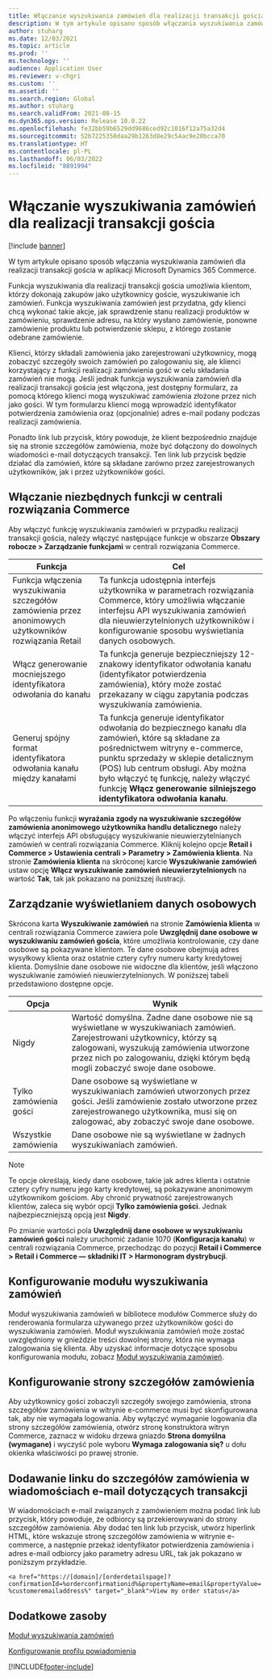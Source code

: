 ```yaml
---
title: Włączanie wyszukiwania zamówień dla realizacji transakcji gościa
description: W tym artykule opisano sposób włączania wyszukiwania zamówień dla realizacji transakcji gościa w aplikacji Microsoft Dynamics 365 Commerce.
author: stuharg
ms.date: 12/03/2021
ms.topic: article
ms.prod: ''
ms.technology: ''
audience: Application User
ms.reviewer: v-chgri
ms.custom: ''
ms.assetid: ''
ms.search.region: Global
ms.author: stuharg
ms.search.validFrom: 2021-08-15
ms.dyn365.ops.version: Release 10.0.22
ms.openlocfilehash: fe32bb59b6529dd9686ced92c1016f12a75a32d4
ms.sourcegitcommit: 52b7225350daa29b1263d8e29c54ac9e20bcca70
ms.translationtype: HT
ms.contentlocale: pl-PL
ms.lasthandoff: 06/03/2022
ms.locfileid: "8891994"
---
```

# <a name="enable-order-lookup-for-guest-checkouts"></a>Włączanie wyszukiwania zamówień dla realizacji transakcji gościa

[!include [banner](includes/banner.md)]

W tym artykule opisano sposób włączania wyszukiwania zamówień dla realizacji transakcji gościa w aplikacji Microsoft Dynamics 365 Commerce.

Funkcja wyszukiwania dla realizacji transakcji gościa umożliwia klientom, którzy dokonają zakupów jako użytkownicy goście, wyszukiwanie ich zamówień. Funkcja wyszukiwania zamówień jest przydatna, gdy klienci chcą wykonać takie akcje, jak sprawdzenie stanu realizacji produktów w zamówieniu, sprawdzenie adresu, na który wysłano zamówienie, ponowne zamówienie produktu lub potwierdzenie sklepu, z którego zostanie odebrane zamówienie.

Klienci, którzy składali zamówienia jako zarejestrowani użytkownicy, mogą zobaczyć szczegóły swoich zamówień po zalogowaniu się, ale klienci korzystający z funkcji realizacji zamówienia gość w celu składania zamówień nie mogą. Jeśli jednak funkcja wyszukiwania zamówień dla realizacji transakcji gościa jest włączona, jest dostępny formularz, za pomocą którego klienci mogą wyszukiwać zamówienia złożone przez nich jako gości. W tym formularzu klienci mogą wprowadzić identyfikator potwierdzenia zamówienia oraz (opcjonalnie) adres e-mail podany podczas realizacji zamówienia.

Ponadto link lub przycisk, który powoduje, że klient bezpośrednio znajduje się na stronie szczegółów zamówienia, może być dołączony do dowolnych wiadomości e-mail dotyczących transakcji. Ten link lub przycisk będzie działać dla zamówień, które są składane zarówno przez zarejestrowanych użytkowników, jak i przez użytkowników gości.

## <a name="turn-on-necessary-features-in-commerce-headquarters"></a>Włączanie niezbędnych funkcji w centrali rozwiązania Commerce

Aby włączyć funkcję wyszukiwania zamówień w przypadku realizacji transakcji gościa, należy włączyć następujące funkcje w obszarze **Obszary robocze \> Zarządzanie funkcjami** w centrali rozwiązania Commerce.

| Funkcja | Cel |
|---------|---------|
| Funkcja włączenia wyszukiwania szczegółów zamówienia przez anonimowych użytkowników rozwiązania Retail | Ta funkcja udostępnia interfejs użytkownika w parametrach rozwiązania Commerce, który umożliwia włączanie interfejsu API wyszukiwania zamówień dla nieuwierzytelnionych użytkowników i konfigurowanie sposobu wyświetlania danych osobowych. |
| Włącz generowanie mocniejszego identyfikatora odwołania do kanału | Ta funkcja generuje bezpieczniejszy 12-znakowy identyfikator odwołania kanału (identyfikator potwierdzenia zamówienia), który może zostać przekazany w ciągu zapytania podczas wyszukiwania zamówienia. |
| Generuj spójny format identyfikatora odwołania kanału między kanałami | Ta funkcja generuje identyfikator odwołania do bezpiecznego kanału dla zamówień, które są składane za pośrednictwem witryny e-commerce, punktu sprzedaży w sklepie detalicznym (POS) lub centrum obsługi. Aby można było włączyć tę funkcję, należy włączyć funkcję **Włącz generowanie silniejszego identyfikatora odwołania kanału**. |

Po włączeniu funkcji **wyrażania zgody na wyszukiwanie szczegółów zamówienia anonimowego użytkownika handlu detalicznego** należy włączyć interfejs API obsługujący wyszukiwanie nieuwierzytelnianych zamówień w centrali rozwiązania Commerce. Kliknij kolejno opcje **Retail i Commerce \> Ustawienia centrali \> Parametry \> Zamówienia klienta**. Na stronie **Zamówienia klienta** na skróconej karcie **Wyszukiwanie zamówień** ustaw opcję **Włącz wyszukiwanie zamówień nieuwierzytelnionych** na wartość **Tak**, tak jak pokazano na poniższej ilustracji.

## <a name="manage-the-display-of-personal-data"></a>Zarządzanie wyświetlaniem danych osobowych

Skrócona karta **Wyszukiwanie zamówień** na stronie **Zamówienia klienta** w centrali rozwiązania Commerce zawiera pole **Uwzględnij dane osobowe w wyszukiwaniu zamówień gościa**, które umożliwia kontrolowanie, czy dane osobowe są pokazywane klientom. Te dane osobowe obejmują adres wysyłkowy klienta oraz ostatnie cztery cyfry numeru karty kredytowej klienta. Domyślnie dane osobowe nie widoczne dla klientów, jeśli włączono wyszukiwanie zamówień nieuwierzytelnionych. W poniższej tabeli przedstawiono dostępne opcje.

| Opcja | Wynik |
|--------|--------|
| Nigdy | Wartość domyślna. Żadne dane osobowe nie są wyświetlane w wyszukiwaniach zamówień. Zarejestrowani użytkownicy, którzy są zalogowani, wyszukują zamówienia utworzone przez nich po zalogowaniu, dzięki którym będą mogli zobaczyć swoje dane osobowe. |
| Tylko zamówienia gości | Dane osobowe są wyświetlane w wyszukiwaniach zamówień utworzonych przez gości. Jeśli zamówienie zostało utworzone przez zarejestrowanego użytkownika, musi się on zalogować, aby zobaczyć swoje dane osobowe. |
| Wszystkie zamówienia | Dane osobowe nie są wyświetlane w żadnych wyszukiwaniach zamówień. |

> [!NOTE]
> Te opcje określają, kiedy dane osobowe, takie jak adres klienta i ostatnie cztery cyfry numeru jego karty kredytowej, są pokazywane anonimowym użytkownikom gościom. Aby chronić prywatność zarejestrowanych klientów, zaleca się wybór opcji **Tylko zamówienia gości**. Jednak najbezpieczniejszą opcją jest **Nigdy**.

Po zmianie wartości pola **Uwzględnij dane osobowe w wyszukiwaniu zamówień gości** należy uruchomić zadanie 1070 (**Konfiguracja kanału**) w centrali rozwiązania Commerce, przechodząc do pozycji **Retail i Commerce \> Retail i Commerce — składniki IT \> Harmonogram dystrybucji**.

## <a name="configure-the-order-lookup-module"></a>Konfigurowanie modułu wyszukiwania zamówień

Moduł wyszukiwania zamówień w bibliotece modułów Commerce służy do renderowania formularza używanego przez użytkowników gości do wyszukiwania zamówień. Moduł wyszukiwania zamówień może zostać uwzględniony w gnieździe treści dowolnej strony, która nie wymaga zalogowania się klienta. Aby uzyskać informacje dotyczące sposobu konfigurowania modułu, zobacz [Moduł wyszukiwania zamówień](order-lookup-module.md).

## <a name="configure-the-order-details-page"></a>Konfigurowanie strony szczegółów zamówienia

Aby użytkownicy gości zobaczyli szczegóły swojego zamówienia, strona szczegółów zamówienia w witrynie e-commerce musi być skonfigurowana tak, aby nie wymagała logowania. Aby wyłączyć wymaganie logowania dla strony szczegółów zamówienia, otwórz stronę konstruktora witryn Commerce, zaznacz w widoku drzewa gniazdo **Strona domyślna (wymagane)** i wyczyść pole wyboru **Wymaga zalogowania się?** u dołu okienka właściwości po prawej stronie.

## <a name="add-a-link-to-order-details-in-transactional-emails"></a>Dodawanie linku do szczegółów zamówienia w wiadomościach e-mail dotyczących transakcji

W wiadomościach e-mail związanych z zamówieniem można podać link lub przycisk, który powoduje, że odbiorcy są przekierowywani do strony szczegółów zamówienia. Aby dodać ten link lub przycisk, utwórz hiperlink HTML, które wskazuje stronę szczegółów zamówienia w witrynie e-commerce, a następnie przekaż identyfikator potwierdzenia zamówienia i adres e-mail odbiorcy jako parametry adresu URL, tak jak pokazano w poniższym przykładzie.

`<a href="https://[domain]/[orderdetailspage]?confirmationId=%orderconfirmationid%&propertyName=email&propertyValue=%customeremailaddress%" target="_blank">View my order status</a>`

## <a name="additional-resources"></a>Dodatkowe zasoby

[Moduł wyszukiwania zamówień](order-lookup-module.md)

[Konfigurowanie profilu powiadomienia](email-notification-profiles.md)

[!INCLUDE[footer-include](../includes/footer-banner.md)]

